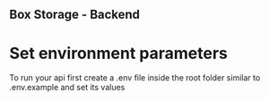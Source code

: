 ## Box Storage - Backend

# Set environment parameters

To run your api first create a .env file inside the root folder similar to .env.example and set its values
